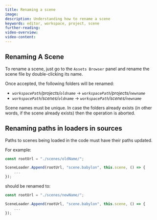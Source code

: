 ```yaml
---
title: Renaming a scene
image: 
description: Understanding how to rename a scene
keywords: editor, workspace, project, scene
further-reading:
video-overview:
video-content:
---
```


## Renaming A Scene

To rename a scene, just go to the `Assets Browser` panel and rename the scene file by double-clicking its name.

Once accepted, the following folders will be renamed:
- *`workspacePath`/projects/`oldname`* ->  *`workspacePath`/projects/`newname`* 
- *`workspacePath`/scenes/`oldname`* -> *`workspacePath`/scenes/`newname`*

Scene names must be unique. In case the folders already exists (in other words, if the scene already exists)
then the operation is aborted.

## Renaming paths in loaders in sources
Paths to scenes being loaded in the code must have their paths updated.

For example:
```typescript
const rootUrl = "./scenes/oldName/";

SceneLoader.Append(rootUrl, "scene.babylon", this.scene, () => {
	...
});
```

should be renamed to:
```typescript
const rootUrl = "./scenes/newName/";

SceneLoader.Append(rootUrl, "scene.babylon", this.scene, () => {
	...
});
```